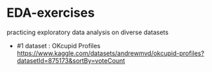 # EDA-exercises
practicing exploratory data analysis on diverse datasets


- #1 dataset : OKcupid Profiles  https://www.kaggle.com/datasets/andrewmvd/okcupid-profiles?datasetId=875173&sortBy=voteCount

